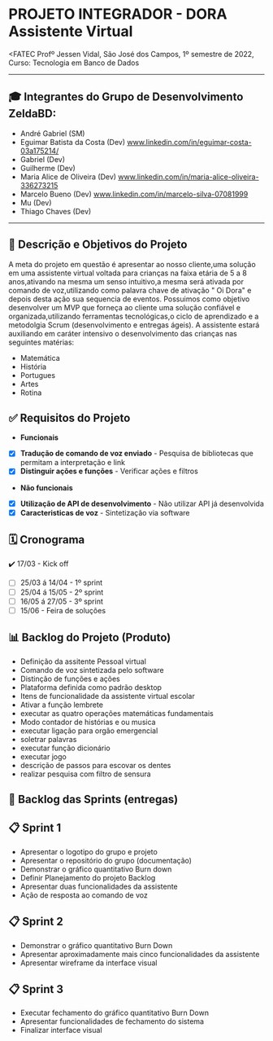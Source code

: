 # PROJETO INTEGRADOR - DORA Assistente Virtual
<FATEC Profº Jessen Vidal, São José dos Campos, 1º semestre de 2022, Curso: Tecnologia em Banco de Dados
    
______________________________________________________________________________________________________________
## 🎓 **Integrantes do Grupo de Desenvolvimento ZeldaBD:**
- André Gabriel (SM)
- Eguimar Batista da Costa (Dev) www.linkedin.com/in/eguimar-costa-03a175214/
- Gabriel (Dev)
- Guilherme (Dev) 
- Maria Alice de Oliveira (Dev) www.linkedin.com/in/maria-alice-oliveira-336273215
- Marcelo Bueno (Dev) www.linkedin.com/in/marcelo-silva-07081999
- Mu (Dev)
- Thiago Chaves (Dev) 

______________________________________________________________________________________________________________
## 💼 Descrição e Objetivos do Projeto
A meta do projeto em questão é apresentar ao nosso cliente,uma solução em uma assistente virtual voltada para crianças na faixa etária de 5 a 8 anos,ativando na mesma um senso intuitivo,a mesma será ativada por comando de voz,utilizando como palavra chave de ativação " Oi Dora" e depois desta ação sua sequencia de eventos.
Possuimos como objetivo desenvolver um MVP que forneça ao cliente uma solução confiável e organizada,utilizando ferramentas tecnológicas,o ciclo de aprendizado e
a metodolgia Scrum (desenvolvimento e entregas ágeis).
A assistente estará auxiliando em caráter intensivo o desenvolvimento das crianças nas seguintes matérias: 
- Matemática
- História
- Portugues
- Artes
- Rotina 

## ✅ **Requisitos do Projeto**
- **Funcionais**
- [x]  **Tradução de comando de voz enviado** - Pesquisa de bibliotecas que permitam a interpretação e link
- [x]  **Distinguir ações e funções** - Verificar ações e filtros 

- **Não funcionais**
- [x]  **Utilização de API de desenvolvimento** - Não utilizar API já desenvolvida
- [x]  **Caracteristicas de voz** - Sintetização via software
    
 ## 🗓️ Cronograma
</h2>    

:heavy_check_mark: 17/03 - Kick off
- [ ] 25/03 á 14/04 - 1º sprint
- [ ] 25/04 á 15/05 - 2º sprint
- [ ] 16/05 á 27/05 - 3º sprint
- [ ] 15/06 - Feira de soluções

## 📊 Backlog do Projeto (Produto)

 - Definição da assitente Pessoal virtual
 - Comando de voz sintetizada pelo software
 - Distinção de funções e ações
 - Plataforma definida como padrão desktop
 - Itens de funcionalidade da assistente virtual escolar
 - Ativar a função lembrete
 - executar as quatro operações matemáticas fundamentais
 - Modo contador de histórias e ou musica
 - executar ligação para orgão emergencial
 - soletrar palavras
 - executar função dicionário
 - executar jogo
 - descrição de passos para escovar os dentes
 - realizar pesquisa com filtro de sensura  
 
 ## 📑 Backlog das Sprints (entregas)
 
 
 ## 📋 **Sprint 1**
 
 - Apresentar o logotipo do grupo e projeto
 - Apresentar o repositório do grupo (documentação)
 - Demonstrar o gráfico quantitativo Burn down
 - Definir Planejamento do projeto Backlog
 - Apresentar duas funcionalidades da assistente
 - Ação de resposta ao comando de voz


## 📋 **Sprint 2**

- Demonstrar o gráfico quantitativo Burn Down
- Apresentar aproximadamente mais cinco funcionalidades da assistente
- Apresentar wireframe da interface visual


## 📋 **Sprint 3**

- Executar fechamento do gráfico quantitativo Burn Down
- Apresentar funcionalidades de fechamento do sistema
- Finalizar interface visual









